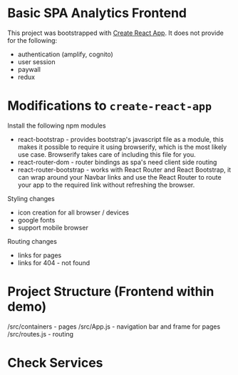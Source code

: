 
# Basic SPA Analytics Frontend

This project was bootstrapped with [Create React App](https://github.com/facebook/create-react-app).  It does not provide for the following: 
* authentication (amplify, cognito)
* user session
* paywall
* redux


# Modifications to `create-react-app`

Install the following npm modules

* react-bootstrap  - provides bootstrap's javascript file as a module, this makes it possible to require it using browserify, which is the most likely use case.  Browserify takes care of including this file for you.
* react-router-dom  - router bindings as spa's need client side routing
* react-router-bootstrap  - works with React Router and React Bootstrap, it can wrap around your Navbar links and use the React Router to route your app to the required link without refreshing the browser.


Styling changes

* icon creation for all browser / devices
* google fonts
* support mobile browser 


Routing changes

* links for pages
* links for 404 - not found



# Project Structure (Frontend within demo)

/src/containers - pages
/src/App.js - navigation bar and frame for pages
/src/routes.js - routing



# Check Services







